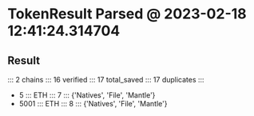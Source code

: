 # TokenResult Parsed @ 2023-02-18 12:41:24.314704 

## Result 
 ::: 2 chains  ::: 16 verified ::: 17 total_saved ::: 17 duplicates ::: 
- 5  :::  ETH  :::  7 :::  {'Natives', 'File', 'Mantle'} 
- 5001  :::  ETH  :::  8 :::  {'Natives', 'File', 'Mantle'} 


